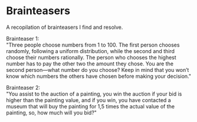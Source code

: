 # Brainteasers
A recopilation of brainteasers I find and resolve.

Brainteaser 1:<br>
"Three people choose numbers from 1 to 100. The first person chooses randomly, following a uniform distribution, while the second and third choose their numbers rationally. The person who chooses the highest number has to pay the other two the amount they chose. You are the second person—what number do you choose? Keep in mind that you won’t know which numbers the others have chosen before making your decision."

Brainteaser 2:<br>
"You assist to the auction of a painting, you win the auction if your bid is higher than the painting value, and if you win, you have contacted a museum that will buy the painting for 1,5 times the actual value of the painting, so, how much will you bid?"
